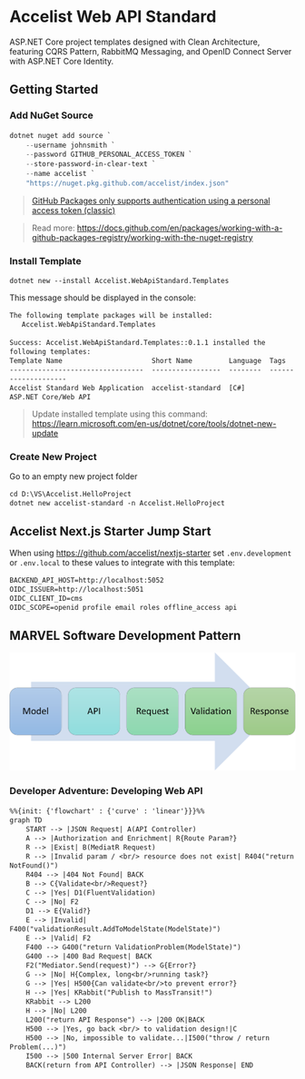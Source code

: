 # Accelist Web API Standard

ASP.NET Core project templates designed with Clean Architecture, featuring CQRS Pattern, RabbitMQ Messaging, and OpenID Connect Server with ASP.NET Core Identity.

## Getting Started

### Add NuGet Source

```ps1
dotnet nuget add source `
    --username johnsmith `
    --password GITHUB_PERSONAL_ACCESS_TOKEN `
    --store-password-in-clear-text `
    --name accelist `
    "https://nuget.pkg.github.com/accelist/index.json"
```

> [GitHub Packages only supports authentication using a personal access token (classic)](https://docs.github.com/en/authentication/keeping-your-account-and-data-secure/creating-a-personal-access-token)

> Read more: https://docs.github.com/en/packages/working-with-a-github-packages-registry/working-with-the-nuget-registry

### Install Template

```
dotnet new --install Accelist.WebApiStandard.Templates
```

This message should be displayed in the console:

```
The following template packages will be installed:
   Accelist.WebApiStandard.Templates

Success: Accelist.WebApiStandard.Templates::0.1.1 installed the following templates:
Template Name                      Short Name         Language  Tags
---------------------------------  -----------------  --------  --------------------
Accelist Standard Web Application  accelist-standard  [C#]      ASP.NET Core/Web API
```

> Update installed template using this command: https://learn.microsoft.com/en-us/dotnet/core/tools/dotnet-new-update

### Create New Project

Go to an empty new project folder

```
cd D:\VS\Accelist.HelloProject
dotnet new accelist-standard -n Accelist.HelloProject
```

## Accelist Next.js Starter Jump Start

When using https://github.com/accelist/nextjs-starter set `.env.development` or `.env.local` to these values to integrate with this template:

```
BACKEND_API_HOST=http://localhost:5052
OIDC_ISSUER=http://localhost:5051
OIDC_CLIENT_ID=cms
OIDC_SCOPE=openid profile email roles offline_access api
``` 

## MARVEL Software Development Pattern

![MARVEL Pattern](/docs/marvel-pattern.png)

### Developer Adventure: Developing Web API

```mermaid
%%{init: {'flowchart' : {'curve' : 'linear'}}}%%
graph TD
    START --> |JSON Request| A(API Controller)
    A --> |Authorization and Enrichment| R{Route Param?}
    R --> |Exist| B(MediatR Request)
    R --> |Invalid param / <br/> resource does not exist| R404("return NotFound()")
    R404 --> |404 Not Found| BACK
    B --> C{Validate<br/>Request?}
    C --> |Yes| D1(FluentValidation)
    C --> |No| F2
    D1 --> E{Valid?}
    E --> |Invalid| F400("validationResult.AddToModelState(ModelState)")
    E --> |Valid| F2
    F400 --> G400("return ValidationProblem(ModelState)")
    G400 --> |400 Bad Request| BACK
    F2("Mediator.Send(request)") --> G{Error?}
    G --> |No| H{Complex, long<br/>running task?}
    G --> |Yes| H500{Can validate<br/>to prevent error?}
    H --> |Yes| KRabbit("Publish to MassTransit!")
    KRabbit --> L200
    H --> |No| L200
    L200("return API Response") --> |200 OK|BACK
    H500 --> |Yes, go back <br/> to validation design!|C
    H500 --> |No, impossible to validate...|I500("throw / return Problem(...)")
    I500 --> |500 Internal Server Error| BACK
    BACK(return from API Controller) --> |JSON Response| END
```
